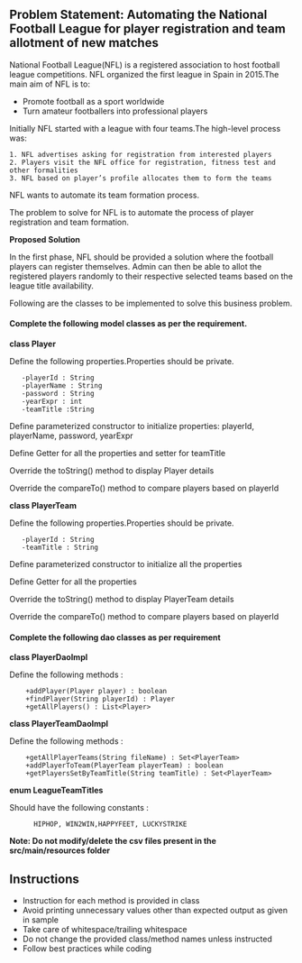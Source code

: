 ## Problem Statement: Automating the National Football League for player registration and team allotment of new matches

National Football League(NFL) is a registered association to host football league competitions. 
NFL organized the first league in Spain in 2015.The main aim of NFL is to:

- Promote football as a sport worldwide
- Turn amateur footballers into professional players

Initially NFL started with a league with four teams.The high-level process was:

    1. NFL advertises asking for registration from interested players
    2. Players visit the NFL office for registration, fitness test and other formalities
    3. NFL based on player’s profile allocates them to form the teams

NFL wants to automate its team formation process.

The problem to solve for NFL is to automate the process of player registration and team
formation.

**Proposed Solution**

In the first phase, NFL should be provided a solution where the football players 
can register themselves. Admin can then be able to allot the registered players randomly to 
their respective selected teams based on the league title availability.

Following are the classes to be implemented to solve this business problem.

#### Complete the following model classes as per the requirement.

**class Player**

Define the following properties.Properties should be private.

       -playerId : String
       -playerName : String
       -password : String
       -yearExpr : int
       -teamTitle :String
       
Define parameterized constructor to initialize properties: playerId, playerName, password, yearExpr

Define Getter for all the properties and setter for teamTitle

Override the toString() method to display Player details

Override the compareTo() method to compare players based on playerId

**class PlayerTeam**

Define the following properties.Properties should be private.

       -playerId : String
       -teamTitle : String
             
Define parameterized constructor to initialize all the properties

Define Getter for all the properties

Override the toString() method to display PlayerTeam details

Override the compareTo() method to compare players based on playerId

#### Complete the following dao classes as per requirement
        
**class PlayerDaoImpl**

Define the following methods :

        +addPlayer(Player player) : boolean
        +findPlayer(String playerId) : Player
        +getAllPlayers() : List<Player>
       
**class PlayerTeamDaoImpl**

Define the following methods :        

        +getAllPlayerTeams(String fileName) : Set<PlayerTeam>
        +addPlayerToTeam(PlayerTeam playerTeam) : boolean
        +getPlayersSetByTeamTitle(String teamTitle) : Set<PlayerTeam>
        
**enum LeagueTeamTitles**

Should have the following constants : 
          
          HIPHOP, WIN2WIN,HAPPYFEET, LUCKYSTRIKE 
     
**Note: Do not modify/delete the csv files present in the src/main/resources folder**      

## Instructions
- Instruction for each method is provided in class
- Avoid printing unnecessary values other than expected output as given in sample
- Take care of whitespace/trailing whitespace
- Do not change the provided class/method names unless instructed
- Follow best practices while coding
 

